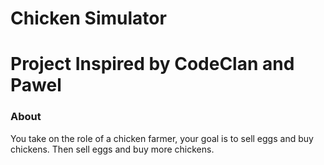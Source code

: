 # Chicken Simulator
<h1>Project Inspired by CodeClan and Pawel</h1>
<h3>About</h3>
<p>You take on the role of a chicken farmer, your goal is to sell eggs and buy chickens. Then sell eggs and buy more chickens.</p>
